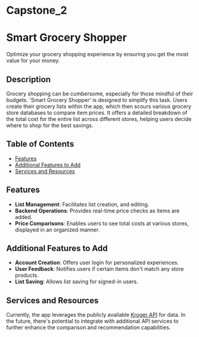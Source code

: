 # Capstone_2

# Smart Grocery Shopper

Optimize your grocery shopping experience by ensuring you get the most value for your money.

## Description

Grocery shopping can be cumbersome, especially for those mindful of their budgets. 'Smart Grocery Shopper' is designed to simplify this task. Users create their grocery lists within the app, which then scours various grocery store databases to compare item prices. It offers a detailed breakdown of the total cost for the entire list across different stores, helping users decide where to shop for the best savings.

## Table of Contents
- [Features](#features)
- [Additional Features to Add](#Additional-Features-to-Add)
- [Services and Resources](#services-and-resources)

## Features

- **List Management**: Facilitates list creation, and editing.
- **Backend Operations**: Provides real-time price checks as items are added.
- **Price Comparisons**: Enables users to see total costs at various stores, displayed in an organized manner.

## Additional Features to Add

- **Account Creation**: Offers user login for personalized experiences.
- **User Feedback**: Notifies users if certain items don't match any store products.
- **List Saving**: Allows list saving for signed-in users.

## Services and Resources

Currently, the app leverages the publicly available [Kroger API](https://developer.kroger.com/reference/) for data. In the future, there's potential to integrate with additional API services to further enhance the comparison and recommendation capabilities.
